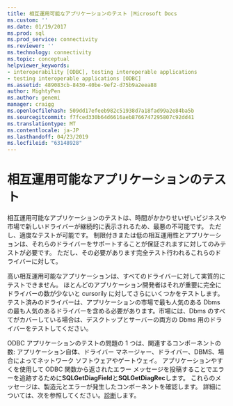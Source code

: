 ```yaml
---
title: 相互運用可能なアプリケーションのテスト |Microsoft Docs
ms.custom: ''
ms.date: 01/19/2017
ms.prod: sql
ms.prod_service: connectivity
ms.reviewer: ''
ms.technology: connectivity
ms.topic: conceptual
helpviewer_keywords:
- interoperability [ODBC], testing interoperable applications
- testing interoperable applications [ODBC]
ms.assetid: 489083cb-8430-40be-9ef2-d75b9a2eea88
author: MightyPen
ms.author: genemi
manager: craigg
ms.openlocfilehash: 509dd17efeeb982c51938d7a18fad99a2e84ba5b
ms.sourcegitcommit: f7fced330b64d6616aeb8766747295807c92dd41
ms.translationtype: MT
ms.contentlocale: ja-JP
ms.lasthandoff: 04/23/2019
ms.locfileid: "63148928"
---
```

# <a name="testing-interoperable-applications"></a>相互運用可能なアプリケーションのテスト
相互運用可能なアプリケーションのテストは、時間がかかりせいぜいビジネスや市場で新しいドライバーが継続的に表示されるため、最悪の不可能です。 ただし、適度なテストが可能です。 制限付きまたは低の相互運用性とアプリケーションは、それらのドライバーをサポートすることが保証されますに対してのみテストが必要です。 ただし、その必要があります完全テスト行われるこれらのドライバーに対して。  
  
 高い相互運用可能なアプリケーションは、すべてのドライバーに対して実質的にテストできません。 ほとんどのアプリケーション開発者はそれが重要に完全にドライバーの数が少ないと cursorily に対してさらにいくつかをテストします。 テスト済みのドライバーは、アプリケーションの市場で最も人気のある Dbms の最も人気のあるドライバーを含める必要があります。市場には、Dbms のすべてがカバーしている場合は、デスクトップとサーバーの両方の Dbms 用のドライバーをテストしてください。  
  
 ODBC アプリケーションのテストの問題の 1 つは、関連するコンポーネントの数: アプリケーション自体、ドライバー マネージャー、ドライバー、DBMS、場合によってネットワーク ソフトウェアやゲートウェイ。 アプリケーションやすくを使用して ODBC 関数から返されたエラー メッセージを投稿することでエラーを追跡するために**SQLGetDiagField**と**SQLGetDiagRec**します。 これらのメッセージは、製造元とエラーが発生したコンポーネントを確認します。 詳細については、次を参照してください。[診断](../../../odbc/reference/develop-app/diagnostics.md)します。

